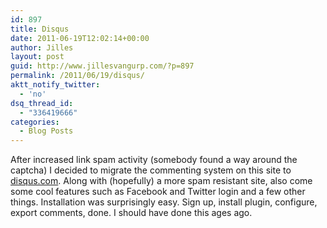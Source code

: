 ```yaml
---
id: 897
title: Disqus
date: 2011-06-19T12:02:14+00:00
author: Jilles
layout: post
guid: http://www.jillesvangurp.com/?p=897
permalink: /2011/06/19/disqus/
aktt_notify_twitter:
  - 'no'
dsq_thread_id:
  - "336419666"
categories:
  - Blog Posts
---
```

After increased link spam activity (somebody found a way around the captcha) I decided to migrate the commenting system on this site to [disqus.com](http://www.disqus.com). Along with (hopefully) a more spam resistant site, also come some cool features such as Facebook and Twitter login and a few other things. Installation was surprisingly easy. Sign up, install plugin, configure, export comments, done. I should have done this ages ago.